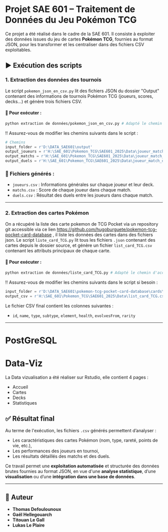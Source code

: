 # Projet SAE 601 – Traitement de Données du Jeu Pokémon TCG

Ce projet a été réalisé dans le cadre de la SAE 601. Il consiste à exploiter des données issues du jeu de cartes **Pokémon TCG**, fournies au format JSON, pour les transformer et les centraliser dans des fichiers CSV exploitables.


## ▶️ Exécution des scripts

### 1. Extraction des données des tournois

Le script `pokemon_json_en_csv.py` lit des fichiers JSON du dossier "Output" contenant des informations de tournois Pokémon TCG (joueurs, scores, decks...) et génère trois fichiers CSV.

#### 📌 Pour exécuter :

```bash
python extraction de données/pokemon_json_en_csv.py # Adapté le chemin d'accès en fonction de ou vous avez mit le fichier .py
```

!! Assurez-vous de modifier les chemins suivants dans le script :

```python
# Chemins
input_folder = r'D:\DATA_SAE601\output'
output_joueurs = r'H:\SAE_601\Pokemon_TCG\SAE601_2025\Data\joueur_match_duels\joueurs.csv'
output_matchs = r'H:\SAE_601\Pokemon_TCG\SAE601_2025\Data\joueur_match_duels\matchs.csv'
output_duels = r'H:\SAE_601\Pokemon_TCG\SAE601_2025\Data\joueur_match_duels\duels.csv'
```

### 🔄 Fichiers générés :
- `joueurs.csv` : Informations générales sur chaque joueur et leur deck.
- `matchs.csv` : Score de chaque joueur dans chaque match.
- `duels.csv` : Résultat des duels entre les joueurs dans chaque match.

---

### 2. Extraction des cartes Pokémon
On a récupéré la liste des carte pokemon de TCG Pocket via un repository git accessible via ce lien https://github.com/hugoburguete/pokemon-tcg-pocket-card-database , il liste les données des cartes dans des fichiers json.
Le script `liste_card_TCG.py` lit tous les fichiers `.json` contenant des cartes depuis le dossier source, et génère un fichier `list_card_TCG.csv` contenant les attributs principaux de chaque carte.

#### 📌 Pour exécuter :

```bash
python extraction de données/liste_card_TCG.py # Adapté le chemin d'accès en fonction de ou vous avez mit le fichier .py
```

!! Assurez-vous de modifier les chemins suivants dans le script si besoin :

```python
input_folder = r'D:\DATA_SAE601\pokemon-tcg-pocket-card-database\cards\en' #git clone https://github.com/hugoburguete/pokemon-tcg-pocket-card-database
output_csv = r'H:\SAE_601\Pokemon_TCG\SAE601_2025\Data\list_card_TCG.csv'
```

Le fichier CSV final contient les colonnes suivantes :
- `id`, `name`, `type`, `subtype`, `element`, `health`, `evolvesFrom`, `rarity`

---
# PostGreSQL


# Data-Viz
La Data vizualisation a été réaliser sur Rstudio, elle contient 4 pages : 
  - Accueil
  - Cartes
  - Decks
  - Statistiques

## ✅ Résultat final

Au terme de l'exécution, les fichiers `.csv` générés permettent d’analyser :
- Les caractéristiques des cartes Pokémon (nom, type, rareté, points de vie, etc.),
- Les performances des joueurs en tournoi,
- Les résultats détaillés des matchs et des duels.

Ce travail permet une **exploitation automatisée** et structurée des données brutes fournies au format JSON, en vue d'une **analyse statistique**, d’une **visualisation** ou d’une **intégration dans une base de données**.

---

## 👤 Auteur

- **Thomas Defoulounoux** 
- **Gaël Hellegouarch**
- **Titouan Le Gall**
- **Lukas Le Plaire**

